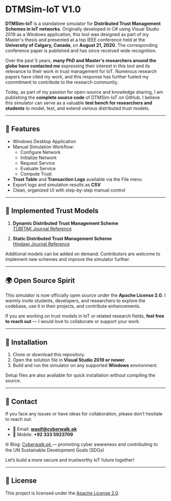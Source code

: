 # DTMSim-IoT V1.0

**DTMSim-IoT** is a standalone simulator for **Distributed Trust Management Schemes in IoT networks**. Originally developed in C# using Visual Studio 2019 as a Windows application, this tool was designed as part of my Master's thesis and presented at a top IEEE conference held at the **University of Calgary, Canada**, on **August 21, 2020**. The corresponding conference paper is published and has since received wide recognition.

Over the past 5 years, **many PhD and Master's researchers around the globe have contacted me** expressing their interest in this tool and its relevance to their work in trust management for IoT. Numerous research papers have cited my work, and this response has further fueled my commitment to contribute to the research community.

Today, as part of my passion for open-source and knowledge sharing, I am publishing the **complete source code** of DTMSim-IoT on GitHub. I believe this simulator can serve as a valuable **test bench for researchers and students** to model, test, and extend various distributed trust models.

---

## 🔧 Features

- Windows Desktop Application
- Manual Simulation Workflow:
  - Configure Network
  - Initialize Network
  - Request Service
  - Evaluate Service
  - Compute Trust
- **Trust Table** and **Transaction Logs** available via the File menu
- Export logs and simulation results as **CSV**
- Clean, organized UI with step-by-step manual control

---

## 📘 Implemented Trust Models

1. **Dynamic Distributed Trust Management Scheme**  
   [TÜBİTAK Journal Reference](https://journals.tubitak.gov.tr/elektrik/vol29/iss2/21/)

2. **Static Distributed Trust Management Scheme**  
   [Hindawi Journal Reference](https://journals.sagepub.com/doi/full/10.1155/2015/859731)

Additional models can be added on demand. Contributors are welcome to implement new schemes and improve the simulator further.

---

## 🌍 Open Source Spirit

This simulator is now officially open source under the **Apache License 2.0**. I warmly invite students, developers, and researchers to explore the codebase, use it in their projects, and contribute enhancements.

If you are working on trust models in IoT or related research fields, **feel free to reach out** — I would love to collaborate or support your work.

---

## 📂 Installation

1. Clone or download this repository.
2. Open the solution file in **Visual Studio 2019 or newer**.
3. Build and run the simulator on any supported **Windows** environment.

Setup files are also available for quick installation without compiling the source.

---

## 💬 Contact

If you face any issues or have ideas for collaboration, please don’t hesitate to reach out:

- 📧 Email: **wasif@cyberwalk.pk**
- 📱 Mobile: **+92 333 5923709**

 🌐 Blog: [
Cyberwalk.pk
](
https://cyberwalk.pk
) — promoting cyber awareness and contributing to the UN Sustainable Development Goals (SDGs)

Let’s build a more secure and trustworthy IoT future together!

---

## 📄 License

This project is licensed under the [Apache License 2.0](LICENSE).
